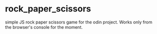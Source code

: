 # rock_paper_scissors
simple JS rock paper scissors game for the odin project. Works only from the browser's console for the moment.

